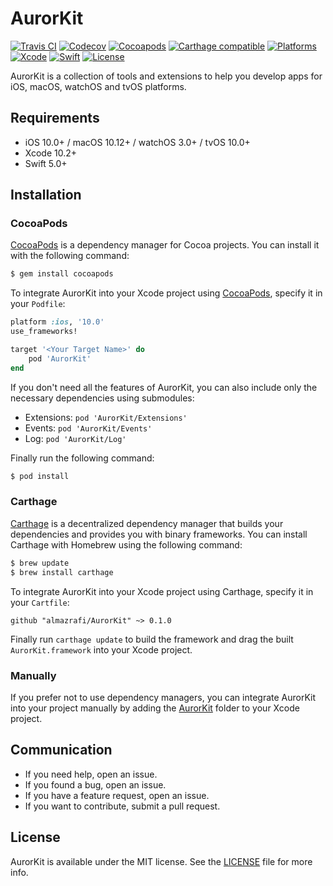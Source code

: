 # AurorKit
[![Travis CI](https://travis-ci.org/almazrafi/AurorKit.svg?branch=master)](https://travis-ci.org/almazrafi/AurorKit)
[![Codecov](https://codecov.io/gh/almazrafi/AurorKit/branch/master/graph/badge.svg)](https://codecov.io/gh/almazrafi/AurorKit)
[![Cocoapods](https://img.shields.io/cocoapods/v/AurorKit.svg?style=flat)](http://cocoapods.org/pods/AurorKit)
[![Carthage compatible](https://img.shields.io/badge/Carthage-Compatible-brightgreen.svg?style=flat)](https://github.com/Carthage/Carthage)
[![Platforms](https://img.shields.io/cocoapods/p/AurorKit.svg?style=flat)](https://developer.apple.com/discover/)
[![Xcode](https://img.shields.io/badge/Xcode-10.2-blue.svg)](https://developer.apple.com/xcode)
[![Swift](https://img.shields.io/badge/Swift-5.0-orange.svg)](https://swift.org)
[![License](https://img.shields.io/github/license/almazrafi/AurorKit.svg?style=flat)](https://opensource.org/licenses/MIT)

AurorKit is a collection of tools and extensions to help you develop apps for iOS, macOS, watchOS and tvOS platforms.


## Requirements
- iOS 10.0+ / macOS 10.12+ / watchOS 3.0+ / tvOS 10.0+
- Xcode 10.2+
- Swift 5.0+

## Installation
### CocoaPods
[CocoaPods](http://cocoapods.org) is a dependency manager for Cocoa projects. You can install it with the following command:
```bash
$ gem install cocoapods
```

To integrate AurorKit into your Xcode project using [CocoaPods](http://cocoapods.org), specify it in your `Podfile`:
```ruby
platform :ios, '10.0'
use_frameworks!

target '<Your Target Name>' do
    pod 'AurorKit'
end
```

If you don't need all the features of AurorKit, you can also include only the necessary dependencies using submodules:
- Extensions: `pod 'AurorKit/Extensions'`
- Events: `pod 'AurorKit/Events'`
- Log: `pod 'AurorKit/Log'`

Finally run the following command:
```bash
$ pod install
```

### Carthage
[Carthage](https://github.com/Carthage/Carthage) is a decentralized dependency manager that builds your dependencies and provides you with binary frameworks. You can install Carthage with Homebrew using the following command:
```bash
$ brew update
$ brew install carthage
```

To integrate AurorKit into your Xcode project using Carthage, specify it in your `Cartfile`:
```ogdl
github "almazrafi/AurorKit" ~> 0.1.0
```

Finally run `carthage update` to build the framework and drag the built `AurorKit.framework` into your Xcode project.

### Manually
If you prefer not to use dependency managers, you can integrate AurorKit into your project manually by adding the [AurorKit](AurorKit) folder to your Xcode project.

## Communication
- If you need help, open an issue.
- If you found a bug, open an issue.
- If you have a feature request, open an issue.
- If you want to contribute, submit a pull request.

## License
AurorKit is available under the MIT license. See the [LICENSE](LICENSE) file for more info.
